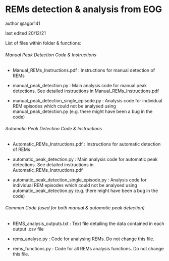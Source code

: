 # REMs detection & analysis from EOG

author @agpr141 

last edited 20/12/21

List of files within folder & functions:

###### Manual Peak Detection Code & Instructions

* Manual_REMs_Instructions.pdf :  Instructions for manual detection of REMs

* manual_peak_detection.py :  Main analysis code for manual peak detections. See detailed instructions in Manual_REMs_Instructions.pdf

* manual_peak_detection_single_episode.py :  Analysis code for individual REM episodes which could not be analysed using manual_peak_detection.py (e.g. there might have been a bug in the code)

###### Automatic Peak Detection Code & Instructions

* Automatic_REMs_Instructions.pdf :  Instructions for automatic detection of REMs

* automatic_peak_detection.py :  Main analysis code for automatic peak detections. See detailed instructions in Automatic_REMs_Instructions.pdf

* automatic_peak_detection_single_episode.py :  Analysis code for individual REM episodes which could not be analysed using automatic_peak_detection.py (e.g. there might have been a bug in the code)

###### Common Code (used for both manual & automatic peak detection)

* REMS_analysis_outputs.txt :  Text file detailing the data contained in each output .csv file

* rems_analyse.py :  Code for analysing REMs. Do not change this file.

* rems_functions.py :  Code for all REMs analysis functions. Do not change this file.
